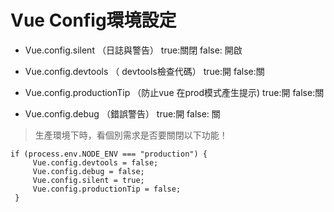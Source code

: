# Vue Config環境設定

- Vue.config.silent （日誌與警告） true:關閉 false: 開啟

- Vue.config.devtools （ devtools檢查代碼） true:開 false:關

- Vue.config.productionTip （防止vue 在prod模式產生提示) true:開 false:關

- Vue.config.debug （錯誤警告） true:開 false: 關

> 生產環境下時，看個別需求是否要關閉以下功能！
   ```Javascript=
   if (process.env.NODE_ENV === "production") {
        Vue.config.devtools = false;
        Vue.config.debug = false;
        Vue.config.silent = true;
        Vue.config.productionTip = false;
    }
   ```